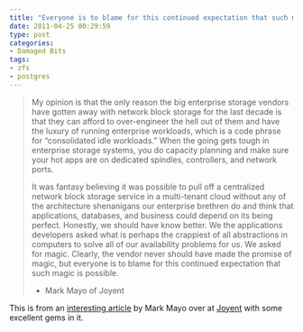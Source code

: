 ```yaml
---
title: "Everyone is to blame for this continued expectation that such magic is possible."
date: 2011-04-25 00:29:59
type: post
categories: 
- Damaged Bits
tags:
- zfs
- postgres
---
```


> My opinion is that the only reason the big enterprise storage vendors have gotten away with network block storage for the last decade is that they can afford to over-engineer the hell out of them and have the luxury of running enterprise workloads, which is a code phrase for “consolidated idle workloads.” When the going gets tough in enterprise storage systems, you do capacity planning and make sure your hot apps are on dedicated spindles, controllers, and network ports.
> 
> It was fantasy believing it was possible to pull off a centralized network block storage service in a multi-tenant cloud without any of the architecture shenanigans our enterprise brethren do and think that applications, databases, and business could depend on its being perfect. Honestly, we should have know better. We the applications developers asked what is perhaps the crappiest of all abstractions in computers to solve all of our availability problems for us. We asked for magic. Clearly, the vendor never should have made the promise of magic, but everyone is to blame for this continued expectation that such magic is possible.> 
> 
> - Mark Mayo of Joyent

This is from an [interesting article](http://joyeur.com/2011/04/24/magical-block-store-when-abstractions-fail-us/) by Mark Mayo over at [Joyent](http://joyent.com) with some excellent gems in it.
